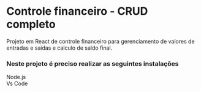 # Controle financeiro - CRUD completo
Projeto em React de controle financeiro para gerenciamento de valores de entradas e saidas e calculo de saldo final.

### Neste projeto é preciso realizar as seguintes instalações

Node.js <br>
Vs Code



